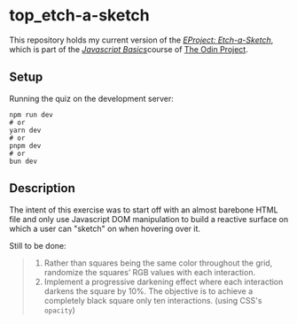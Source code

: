 # top_etch-a-sketch

This repository holds my current version of the [_EProject: Etch-a-Sketch_](https://www.theodinproject.com/lessons/foundations-etch-a-sketch), which is part of the [_Javascript Basics_](https://www.theodinproject.com/paths/foundations/courses/foundations#javascript-basics)course of [The Odin Project](https://www.theodinproject.com/).

## Setup

Running the quiz on the development server:

```
npm run dev
# or
yarn dev
# or
pnpm dev
# or
bun dev
```

## Description

The intent of this exercise was to start off with an almost barebone HTML file and only use Javascript DOM manipulation to build a reactive surface on which a user can "sketch" on when hovering over it.

Still to be done:

> 1. Rather than squares being the same color throughout the grid, randomize the squares’ RGB values with each interaction.
> 2. Implement a progressive darkening effect where each interaction darkens the square by 10%. The objective is to achieve a completely black square only ten interactions. (using CSS's `opacity`)
